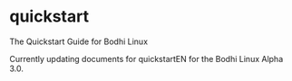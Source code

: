 quickstart
==========

The Quickstart Guide for Bodhi Linux

Currently updating documents for quickstartEN for the Bodhi Linux Alpha 3.0.

